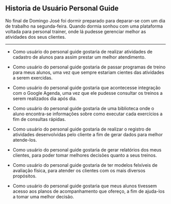 ## Historia de Usuário Personal Guide

No final de Domingo José foi dormir preparado para deparar-se com um dia de trabalho na segunda-feira. Quando dormia sonhou com uma plataforma voltada para personal trainer, onde lá pudesse gerenciar melhor as atividades dos seus clientes.

---

* Como usuário do personal guide gostaria de realizar atividades de cadastro de alunos para assim prestar um melhor atendimento.

* Como usuário do personal guide gostaria de passar programas de treino para meus alunos, uma vez que sempre estariam cientes das atividades a serem exercidas.

* Como usuário do personal guide gostaria que acontecesse integração com o Google Agenda, uma vez que ele pudesse consultar os treinos a serem realizados dia após dia.

* Como usuário do personal guide gostaria de uma biblioteca onde o aluno encontra-se informações sobre como executar cada exercícios a fim de consultas rápidas.

* Como usuário do personal guide gostaria de realizar o registro de atividades desenvolvidas pelo cliente a fim de gerar dados para melhor atende-los.

* Como usuário do personal guide gostaria de gerar relatórios dos meus clientes, para poder tomar melhores decisões quanto a seus treinos.
 
* Como usuário do personal guide gostaria de ter modelos felxíveis de avaliação física, para atender os clientes com os mais diversos propósitos.

* Como usuário do personal guide gostaria que meus alunos tivessem acesso aos planos de acompanhamento que ofereço, a fim de ajuda-los a tomar uma melhor decisão.
